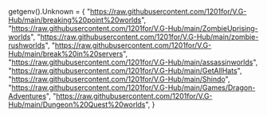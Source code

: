 getgenv().Unknown = {
    "https://raw.githubusercontent.com/1201for/V.G-Hub/main/breaking%20point%20worlds",
    "https://raw.githubusercontent.com/1201for/V.G-Hub/main/ZombieUprising-worlds",
    "https://raw.githubusercontent.com/1201for/V.G-Hub/main/zombie-rushworlds",
    "https://raw.githubusercontent.com/1201for/V.G-Hub/main/break%20in%20servers",
    "https://raw.githubusercontent.com/1201for/V.G-Hub/main/assassinworlds",
    "https://raw.githubusercontent.com/1201for/V.G-Hub/main/GetAllHats",
    "https://raw.githubusercontent.com/1201for/V.G-Hub/main/Shindo",
    "https://raw.githubusercontent.com/1201for/V.G-Hub/main/Games/Dragon-Adventures",
    "https://raw.githubusercontent.com/1201for/V.G-Hub/main/Dungeon%20Quest%20worlds",
}
